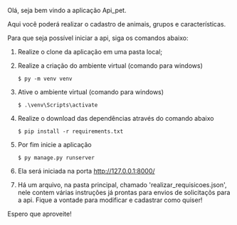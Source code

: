 Olá, seja bem vindo a aplicação Api_pet.

Aqui você poderá realizar o cadastro de animais, grupos e características.

Para que seja possível iniciar a api, siga os comandos abaixo:

1. Realize o clone da aplicação em uma pasta local;


2. Realize a criação do ambiente virtual (comando para windows)

   ```
   $ py -m venv venv
   ```
   

3. Ative o ambiente virtual (comando para windows)

   ```
   $ .\venv\Scripts\activate
   ```

4. Realize o download das dependências através do comando abaixo

   ```
   $ pip install -r requirements.txt
   ```

5. Por fim inicie a aplicação

   ```
   $ py manage.py runserver
   ```

6. Ela será iniciada na porta http://127.0.0.1:8000/


7. Há um arquivo, na pasta principal, chamado 'realizar_requisicoes.json', nele contem várias instruções já prontas para envios de solicitaçõs para a api. Fique a vontade para modificar e cadastrar como quiser!

Espero que aproveite!
